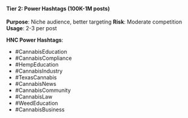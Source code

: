 #### Tier 2: Power Hashtags (100K-1M posts)

**Purpose**: Niche audience, better targeting
**Risk**: Moderate competition
**Usage**: 2-3 per post

**HNC Power Hashtags**:

- #CannabisEducation
- #CannabisCompliance
- #HempEducation
- #CannabisIndustry
- #TexasCannabis
- #CannabisNews
- #CannabisCommunity
- #CannabisLaw
- #WeedEducation
- #CannabisBusiness
